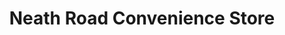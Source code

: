 ---
title: "Neath Road Convenience Store"
url: /bristol/neath-road-convenience-store/
shop: convenience
---